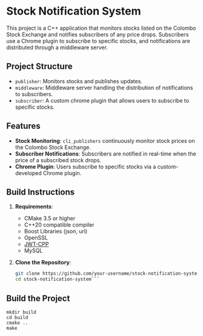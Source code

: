 # Stock Notification System

This project is a C++ application that monitors stocks listed on the Colombo Stock Exchange and notifies subscribers of any price drops. Subscribers use a Chrome plugin to subscribe to specific stocks, and notifications are distributed through a middleware server.

## Project Structure

- `publisher`: Monitors stocks and publishes updates.
- `middleware`: Middleware server handling the distribution of notifications to subscribers.
- `subscriber`: A custom chrome plugin that allows users to subscribe to specific stocks.

## Features

- **Stock Monitoring**: `cli_publishers` continuously monitor stock prices on the Colombo Stock Exchange.
- **Subscriber Notifications**: Subscribers are notified in real-time when the price of a subscribed stock drops.
- **Chrome Plugin**: Users subscribe to specific stocks via a custom-developed Chrome plugin.

## Build Instructions

1. **Requirements**:
   - CMake 3.5 or higher
   - C++20 compatible compiler
   - Boost Libraries (json, url)
   - OpenSSL
   - [JWT-CPP](https://github.com/Thalhammer/jwt-cpp)
   - MySQL

2. **Clone the Repository**:
   ```bash
   git clone https://github.com/your-username/stock-notification-system.git
   cd stock-notification-system```

## Build the Project
```
mkdir build
cd build
cmake ..
make
```


